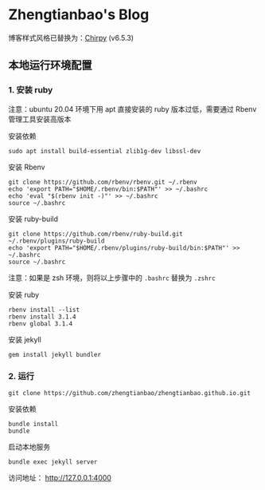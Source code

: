 Zhengtianbao's Blog
===================

博客样式风格已替换为：[Chirpy](https://github.com/cotes2020/jekyll-theme-chirpy.git) (v6.5.3)

## 本地运行环境配置

### 1. 安装 ruby

注意：ubuntu 20.04 环境下用 apt 直接安装的 ruby 版本过低，需要通过 Rbenv 管理工具安装高版本

安装依赖

```
sudo apt install build-essential zlib1g-dev libssl-dev
```

安装 Rbenv

```
git clone https://github.com/rbenv/rbenv.git ~/.rbenv
echo 'export PATH="$HOME/.rbenv/bin:$PATH"' >> ~/.bashrc
echo 'eval "$(rbenv init -)"' >> ~/.bashrc
source ~/.bashrc
```

安装 ruby-build

```
git clone https://github.com/rbenv/ruby-build.git ~/.rbenv/plugins/ruby-build
echo 'export PATH="$HOME/.rbenv/plugins/ruby-build/bin:$PATH"' >> ~/.bashrc
source ~/.bashrc
```

注意：如果是 zsh 环境，则将以上步骤中的 `.bashrc` 替换为 `.zshrc`

安装 ruby

```
rbenv install --list
rbenv install 3.1.4
rbenv global 3.1.4
```

安装 jekyll

```
gem install jekyll bundler
```

### 2. 运行

```
git clone https://github.com/zhengtianbao/zhengtianbao.github.io.git
```

安装依赖

```
bundle install
bundle
```

启动本地服务

```
bundle exec jekyll server
```

访问地址： http://127.0.0.1:4000
